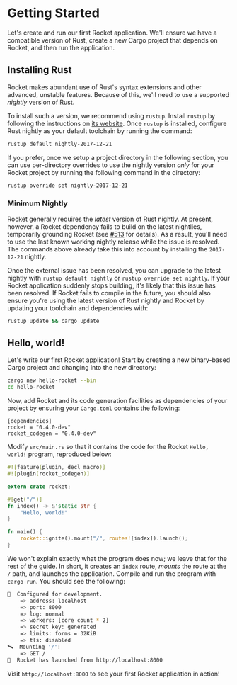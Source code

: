 # Getting Started

Let's create and run our first Rocket application. We'll ensure we have a
compatible version of Rust, create a new Cargo project that depends on Rocket,
and then run the application.

## Installing Rust

Rocket makes abundant use of Rust's syntax extensions and other advanced,
unstable features. Because of this, we'll need to use a supported _nightly_
version of Rust.

To install such a version, we recommend using `rustup`. Install `rustup` by
following the instructions on [its website](https://rustup.rs/). Once `rustup`
is installed, configure Rust nightly as your default toolchain by running the
command:

```sh
rustup default nightly-2017-12-21
```

If you prefer, once we setup a project directory in the following section, you
can use per-directory overrides to use the nightly version _only_ for your
Rocket project by running the following command in the directory:

```sh
rustup override set nightly-2017-12-21
```

### Minimum Nightly

Rocket generally requires the _latest_ version of Rust nightly. At present,
however, a Rocket dependency fails to build on the latest nightlies, temporarily
grounding Rocket (see [#513] for details). As a result, you'll need to use the
last known working nightly release while the issue is resolved. The commands
above already take this into account by installing the `2017-12-21` nightly.

Once the external issue has been resolved, you can upgrade to the latest nightly
with `rustup default nightly` or `rustup override set nightly`. If your Rocket
application suddenly stops building, it's likely that this issue has been
resolved. If Rocket fails to compile in the future, you should also ensure
you're using the latest version of Rust nightly and Rocket by updating your
toolchain and dependencies with:

```sh
rustup update && cargo update
```

[#513]: https://github.com/SergioBenitez/Rocket/issues/513

## Hello, world!

Let's write our first Rocket application! Start by creating a new binary-based
Cargo project and changing into the new directory:

```sh
cargo new hello-rocket --bin
cd hello-rocket
```

Now, add Rocket and its code generation facilities as dependencies of your
project by ensuring your `Cargo.toml` contains the following:

```
[dependencies]
rocket = "0.4.0-dev"
rocket_codegen = "0.4.0-dev"
```

Modify `src/main.rs` so that it contains the code for the Rocket `Hello, world!`
program, reproduced below:

```rust
#![feature(plugin, decl_macro)]
#![plugin(rocket_codegen)]

extern crate rocket;

#[get("/")]
fn index() -> &'static str {
    "Hello, world!"
}

fn main() {
    rocket::ignite().mount("/", routes![index]).launch();
}
```

We won't explain exactly what the program does now; we leave that for the rest
of the guide. In short, it creates an `index` route, _mounts_ the route at the
`/` path, and launches the application. Compile and run the program with `cargo
run`. You should see the following:

```sh
🔧  Configured for development.
    => address: localhost
    => port: 8000
    => log: normal
    => workers: [core count * 2]
    => secret key: generated
    => limits: forms = 32KiB
    => tls: disabled
🛰  Mounting '/':
    => GET /
🚀  Rocket has launched from http://localhost:8000
```

Visit `http://localhost:8000` to see your first Rocket application in action!
